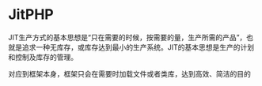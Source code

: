 # JitPHP 
JIT生产方式的基本思想是“只在需要的时候，按需要的量，生产所需的产品”，也就是追求一种无库存，或库存达到最小的生产系统。JIT的基本思想是生产的计划和控制及库存的管理。

对应到框架本身，框架只会在需要时加载文件或者类库，达到高效、简洁的目的
